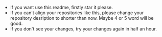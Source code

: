 - If you want use this readme, firstly star it please.
- If you can't align your repositories like this, please change your repository desription to shorter than now. Maybe 4 or 5 word will be good.
- If you don't see your changes, try your changes again in half an hour.
